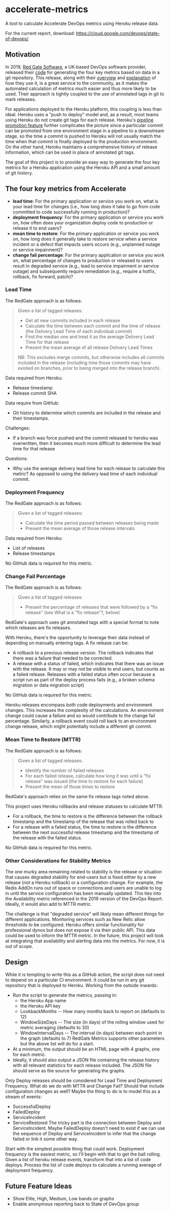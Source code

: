 # accelerate-metrics
A tool to calculate Accelerate DevOps metrics using Heroku release data.

For the current report, download: https://cloud.google.com/devops/state-of-devops/

## Motivation

In 2019, [Red Gate Software](https://www.red-gate.com/), a UK-based DevOps software provider, released their [code](https://github.com/red-gate/RedGate.Metrics) for generating the four key metrics based on data in a git repository.  This release, along with their [overview](https://medium.com/ingeniouslysimple/forget-dumb-productivity-measures-focus-on-software-delivery-performance-with-the-four-key-3ad0e045e5b8) and [explanation](https://medium.com/ingeniouslysimple/learning-from-the-accelerate-four-key-metrics-91725675e30a) of how they use it, is a great service to the community, as it makes the automated calculation of metrics much easier and thus more likely to be used.  Their approach is tightly coupled to the use of annotated tags in git to mark releases.

For applications deployed to the Heroku platform, this coupling is less than ideal.  Heroku uses a "push to deploy" model and, as a result, most teams using Heroku do not create git tags for each release.  Heroku's [pipeline promotion feature](https://devcenter.heroku.com/articles/pipelines#promoting) further complicates the picture since a particular commit can be promoted from one environment stage in a pipeline to a downstream stage, so the time a commit is pushed to Heroku will not usually match the time when that commit is finally deployed to the production environment.  On the other hand, Heroku maintains a comprehensive history of release information, which can be used in place of annotated git tags.

The goal of this project is to provide an easy way to generate the four key metrics for a Heroku application using the Heroku API and a small amount of git history.

## The four key metrics from Accelerate

- **lead time**: For the primary application or service you work on, what is your lead time for changes (i.e., how long does it take to go from code committed to code successfully running in production)?
- **deployment frequency**: For the primary application or service you work on, how often does your organization deploy code to production or release it to end users?
- **mean time to restore**: For the primary application or service you work on, how long does it generally take to restore service when a service incident or a defect that impacts users occurs (e.g., unplanned outage or service impairment)?
- **change fail percentage**: For the primary application or service you work on, what percentage of changes to production or released to users result in degraded service (e.g., lead to service impairment or service outage) and subsequently require remediation (e.g., require a hotfix, rollback, fix forward, patch)?

### Lead Time

The RedGate approach is as follows:

> Given a list of tagged releases:
>
> * Get all new commits included in each release
> * Calculate the time between each commit and the time of release (the Delivery Lead Time of each individual commit)
> * Find the median one and treat it as the average Delivery Lead Time for that release
> * Present the mean average of all release Delivery Lead Times
>
> NB: This excludes merge commits, but otherwise includes all commits included in the release (including time those commits may have existed on branches, prior to being merged into the release branch).

Data required from Heroku:
* Release timestamp
* Release commit SHA

Data require from GitHub:
* Git history to determine which commits are included in the release and their timestamps.

Challenges:
* If a branch was force pushed and the commit released to heroku was overwritten, then it becomes much more difficult to determine the lead time for that release

Questions:
* Why use the average delivery lead time for each release to calculate this metric?  As opposed to using the delivery lead time of each individual commit.

### Deployment Frequency

The RedGate approach is as follows:

> Given a list of tagged releases:
>
> * Calculate the time period passed between releases being made
> * Present the mean average of those release intervals

Data required from Heroku:
* List of releases
* Release timestamps

No GitHub data is required for this metric.

### Change Fail Percentage

The RedGate approach is as follows:

> Given a list of tagged releases:
>
> * Present the percentage of releases that were followed by a "fix release" (see What is a "fix release"?, below)

RedGate's approach uses git annotated tags with a special format to note which releases are fix releases.

With Heroku, there's the opportunity to leverage their data instead of depending on manually entering tags. A fix release can be:
* A rollback to a previous release version.  The rollback indicates that there was a failure that needed to be corrected.
* A release with a status of failed, which indicates that there was an issue with the release.  It may or may not be visible to end users, but counts as a failed release.  Releases with a failed status often occur because a script run as part of the deploy process fails (e.g., a broken schema migration or data migration script)

No GitHub data is required for this metric.

Heroku releases encompass both code deployments and environment changes.  This increases the complexity of the calculations.  An environment change could cause a failure and so would contribute to the change fail percentage.  Similarly, a rollback event could roll back to an environment change release, which might potentially include a different git commit.

### Mean Time to Restore (MTTR)

The RedGate approach is as follows:

> Given a list of tagged releases:
>
> * Identify the number of failed releases
> * For each failed release, calculate how long it was until a "fix release" was issued (the time to restore for each failure)
> * Present the mean of those times to restore

RedGate's approach relies on the same fix release tags noted above.

This project uses Heroku rollbacks and release statuses to calculate MTTR.
* For a rollback, the time to restore is the difference between the rollback timestamp and the timestamp of the release that was rolled back to
* For a release with a failed status, the time to restore is the difference between the next successful release timestamp and the timestamp of the release with the failed status.

No GitHub data is required for this metric.

### Other Considerations for Stability Metrics

The one murky area remaining related to stability is the release or situation that causes degraded stability for end-users but is fixed either by a new release (not a Heroku rollback) or a configuration change.  For example, the Redis AddOn runs out of space or connections and users are unable to log in until the service configuration has been manually updated.  This ties into the Availability metric referenced in the 2019 version of the DevOps Report.  Ideally, it would also add to MTTR metric.

The challenge is that "degraded service" will likely mean different things for different applications.  Monitoring services such as New Relic allow thresholds to be configured.  Heroku offers similar functionality for professional dynos but does not expose it via their public API.  This data could be used to inform the MTTR metric.  In the future, this project will look at integrating that availability and alerting data into the metrics.  For now, it is out of scope.

## Design

While it is tempting to write this as a GitHub action, the script does not need to depend on a particular CI environment.  It could be run in any git repository that is deployed to Heroku.  Working from the outside inwards:
* Run the script to generate the metrics, passing in:
  * the Heroku App name
  * the Heroku API key
  * LookbackMonths -- How many months back to report on (defaults to 12)
  * WindowSizeDays -- The size (in days) of the rolling window used for metric averaging (defaults to 30)
  * WindowIntervalDays -- The interval (in days) between each point in the graph (defaults to 7)
  RedGate Metrics supports other parameters but the above list will do for a start.
* At a minimum, the output should be an HTML page with 4 graphs, one for each metric.
* Ideally, it should also output a JSON file containing the release history with all relevant statistics for each release included.  The JSON file should serve as the source for generating the graphs.

Only Deploy releases should be considered for Lead Time and Deployment Frequency.
What do we do with MTTR and Change Fail? Should that include configuration changes as well?
Maybe the thing to do is to model this as a stream of events:
- SuccessfulDeploy
- FailedDeploy
- ServiceIncident
- ServiceRestored
The tricky part is the connection between Deploy and ServiceIncident.  Maybe FailedDeploy doesn't need to exist if we can use the sequence of Deploy and ServiceIncident to infer that the change failed or link it some other way.

Start with the simplest possible thing that could work. Deployment frequency is the easiest metric, so I'll begin with that to get the ball rolling.  Given a list of heroku release events, transform that into a list of code deploys.  Process the list of code deploys to calculate a running average of deployment frequency.

## Future Feature Ideas

- Show Elite, High, Medium, Low bands on graphs
- Enable anonymous reporting back to State of DevOps group
